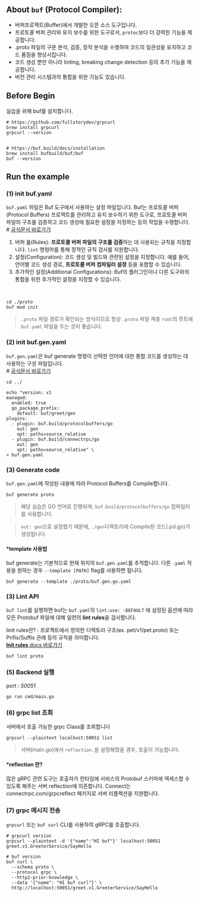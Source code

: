 ## About `buf` (Protocol Compiler):
- 버퍼프로젝트(Buffer)에서 개발한 오픈 소스 도구입니다.
- 프로토콜 버퍼 관리와 유지 보수를 위한 도구로서, `protoc`보다 더 강력한 기능을 제공합니다.
- .proto 파일의 구문 분석, 검증, 정적 분석을 수행하여 코드의 일관성을 유지하고 코드 품질을 향상시킵니다.
- 코드 생성 뿐만 아니라 linting, breaking change detection 등의 추가 기능을 제공합니다.
- 버전 관리 시스템과의 통합을 위한 기능도 있습니다.

## Before Begin
실습을 위해 buf를 설치합니다.
```
# https://github.com/fullstorydev/grpcurl
brew install grpcurl
grpcurl --version


# https://buf.build/docs/installation
brew install bufbuild/buf/buf
buf --version
```

## Run the example
### (1) init buf.yaml
`buf.yaml` 파일은 Buf 도구에서 사용하는 설정 파일입니다. Buf는 프로토콜 버퍼(Protocol Buffers) 프로젝트를 관리하고 유지 보수하기 위한 도구로, 프로토콜 버퍼 파일의 구조를 검증하고 코드 생성에 필요한 설정을 지정하는 등의 작업을 수행합니다. </br># [공식문서 바로가기](https://buf.build/docs/configuration/v1/buf-yaml)
1. 버퍼 룰(Rules): **프로토콜 버퍼 파일의 구조를 검증**하는 데 사용되는 규칙을 지정합니다. `lint` 명령어를 통해 정적인 규칙 검사를 지원합니다.
2. 설정(Configuration): 코드 생성 및 빌드와 관련된 설정을 지정합니다. 예를 들어, 언어별 코드 생성 경로, **프로토콜 버퍼 컴파일러 설정** 등을 포함할 수 있습니다.
3. 추가적인 설정(Additional Configurations): Buf의 플러그인이나 다른 도구와의 통합을 위한 추가적인 설정을 지정할 수 있습니다.

</br>

````
cd ./proto
buf mod init
````
> `.proto` 파일 경로가 확인되는 방식이므로 항상 `.proto` 파일 계층 `root`의 루트에 `buf.yaml` 파일을 두는 것이 좋습니다.


### (2) init buf.gen.yaml
`buf.gen.yaml`은 buf generate 명령이 선택한 언어에 대한 통합 코드를 생성하는 데 사용하는 구성 파일입니다.  </br># [공식문서 바로가기](https://buf.build/docs/configuration/v1/buf-gen-yaml)

````
cd ../

echo "version: v1
managed:
  enabled: true
  go_package_prefix:
    default: buf/greet/gen
plugins:
  - plugin: buf.build/protocolbuffers/go
    out: gen
    opt: paths=source_relative
  - plugin: buf.build/connectrpc/go
    out: gen
    opt: paths=source_relative" \
> buf.gen.yaml
````

### (3) Generate code
`buf.gen.yaml`에 작성된 내용에 따라 Protocol Buffers를 Compile합니다.
````
buf generate proto
````
> 해당 실습은 GO 언어로 진행되며, `buf.build/protocolbuffers/go` 컴파일러를 사용합니다.

> `out: gen`으로 설정했기 때문에, `./gen`디렉토리에 Compile된 코드(.pd.go)가 생성됩니다.

#### *template 사용법
buf generate는 기본적으로 현재 위치의 `buf.gen.yaml`를 추적합니다. 다른 `.yaml` 적용을 원하는 경우 `--template [PATH]` flag를 사용하면 됩니다.
```
buf generate --template ./proto/buf.gen.go.yaml 
```

### (3) Lint API
`buf lint`를 실행하면 buf는 `buf.yaml`의  `lint:use: -DEFAULT` 에 설정된 옵션에 따라 모든 Protobuf 파일에 대해 일련의 **lint rules**을 검사합니다.

linit rules란? : 프로젝트에서 정의한 디렉토리 구조(ex. pet/v1/pet.proto) 또는 Prifix/Suffix 관례 등의 규칙을 의미합니다.
<br/>[**lnit rules** docs 바로가기](https://buf.build/docs/lint/rules)

````
buf lint proto
````

### (5) Backend 실행
port : *50051*
```` shell
go run cmd/main.go 
````

### (6) grpc list 조회
서버에서 호출 가능한 grpc Class를 조회합니다
````shell
grpcurl --plaintext localhost:50051 list 
````
> 서버(main.go)에서 `reflection.`을 설정해줬을 경우, 호출이 가능합니다.

#### *reflection 란?
많은 gRPC 관련 도구는 호출자가 런타임에 서비스의 Protobuf 스키마에 액세스할 수 있도록 해주는 서버 reflection에 의존합니다. Connect는 connectrpc.com/grpcreflect 패키지로 서버 리플렉션을 지원합니다. 

### (7) grpc 메시지 전송
`grpcurl` 또는 `buf curl` CLI를 사용하여 gRPC를 호출합니다.
```` shell
# grpcurl version
grpcurl --plaintext -d '{"name":"HI buf"}' localhost:50051 greet.v1.GreeterService/SayHello

# buf version
buf curl \
  --schema proto \
  --protocol grpc \
  --http2-prior-knowledge \
  --data '{"name": "HI buf curl"}' \
  http://localhost:50051/greet.v1.GreeterService/SayHello
````